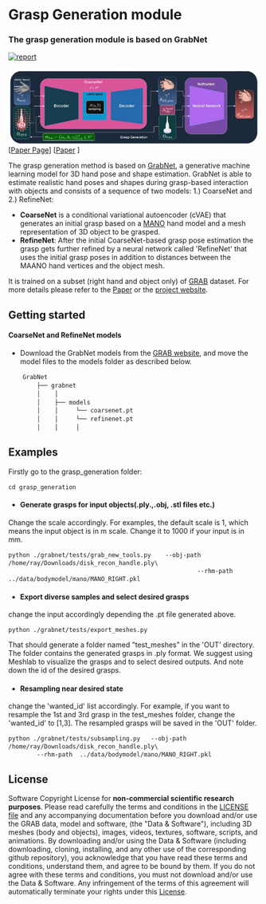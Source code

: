 # Grasp Generation module
### The grasp generation module is based on GrabNet


[![report](https://img.shields.io/badge/arxiv-report-red)](https://arxiv.org/abs/2008.11200)



![GRAB-Teaser](images/grasp_generation_pipeline.png)
[[Paper Page](https://grab.is.tue.mpg.de)] 
[[Paper](https://arxiv.org/abs/2008.11200) ]

The grasp generation method is based on [GrabNet](http://grab.is.tue.mpg.de), a generative machine learning model for 3D hand pose and shape estimation. 
GrabNet is able to estimate realistic hand poses and shapes during grasp-based interaction with objects and consists of a sequence of two models: 1.) CoarseNet and 2.) RefineNet:
- **CoarseNet** is a conditional variational autoencoder (cVAE) that generates an initial grasp based on a [MANO](https://mano.is.tue.mpg.de) hand model and a mesh representation of 3D object to be grasped. 
- **RefineNet**: After the initial CoarseNet-based grasp pose estimation the grasp gets further refined by a neural network called 'RefineNet' that uses the initial grasp poses in addition to distances between the MAANO hand vertices and the object mesh. 


It is trained on a subset (right hand and object only) of [GRAB](http://grab.is.tue.mpg.de) dataset.
For more details please refer to the [Paper](http://grab.is.tue.mpg.de//uploads/ckeditor/attachments/363/grab_eccv2020.pdf) or the [project website](http://grab.is.tue.mpg.de).




## Getting started
#### CoarseNet and RefineNet models
- Download the GrabNet models from the [GRAB website](https://grab.is.tue.mpg.de), and move the model files to the models folder as described below.
```bash
    GrabNet
        ├── grabnet
        │    │
        │    ├── models
        │    │     └── coarsenet.pt
        │    │     └── refinenet.pt
        │    │     │
```

## Examples
Firstly go to the grasp_generation folder:
  ```Shell
  cd grasp_generation
  ```
- #### Generate grasps for input objects(.ply.,.obj, .stl files etc.)
Change the scale accordingly. For examples, the default scale is 1, which means the input object is in m scale. Change it to 1000 if your input is in mm.

  ```Shell
python ./grabnet/tests/grab_new_tools.py    --obj-path /home/ray/Downloads/disk_recon_handle.ply\
                                                       --rhm-path ../data/bodymodel/mano/MANO_RIGHT.pkl
   ```

- #### Export diverse samples and select desired grasps
change the input accordingly depending the .pt file generated above.
```Shell
python ./grabnet/tests/export_meshes.py 
```
That should generate a folder named "test_meshes" in the 'OUT' directory. The folder contains the generated grasps in .ply format. We suggest using Meshlab to visualize the grasps and to select desired outputs. And note down the id of the desired grasps.
    
- #### Resampling near desired state
change the 'wanted_id' list accordingly. For example, if you want to resample the 1st and 3rd grasp in the test_meshes folder, change the 'wanted_id' to [1,3]. The resampled grasps will be saved in the 'OUT' folder.
 
```Shell
python ./grabnet/tests/subsampling.py   --obj-path /home/ray/Downloads/disk_recon_handle.ply\
        --rhm-path  ../data/bodymodel/mano/MANO_RIGHT.pkl
```

## License
Software Copyright License for **non-commercial scientific research purposes**.
Please read carefully the terms and conditions in the [LICENSE file](https://github.com/otaheri/GRAB/blob/master/LICENSE) and any accompanying documentation
before you download and/or use the GRAB data, model and software, (the "Data & Software"),
including 3D meshes (body and objects), images, videos, textures, software, scripts, and animations.
By downloading and/or using the Data & Software (including downloading,
cloning, installing, and any other use of the corresponding github repository),
you acknowledge that you have read these terms and conditions, understand them,
and agree to be bound by them. If you do not agree with these terms and conditions,
you must not download and/or use the Data & Software. Any infringement of the terms of
this agreement will automatically terminate your rights under this [License](./LICENSE).


